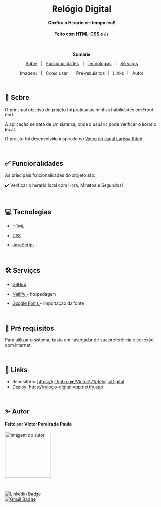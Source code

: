<h1 align="center">Relógio Digital</h1>
<h4 align="center">Confira o Horarío em tempo real!</h4>
<h4 align="center">Feito com HTML, CSS e Js</h4>

 &#xa0;

**<p align="center">Sumário</p>**
<p align="center">
<a href="#dart-sobre">Sobre</a> &#xa0; | &#xa0;
<a href="#white_check_mark-funcionalidades">Funcionalidades</a> &#xa0; | &#xa0;
<a href="#computer-tecnologias">Tecnologias</a> &#xa0; | &#xa0;
<a href="#hammer_and_wrench-serviços">Serviços</a>
</p>
<p align="center">
<a href="#camera-imagens">Imagens</a> &#xa0; | &#xa0;
<a href="#orange_book-como-usar">Como usar</a> &#xa0; | &#xa0;
<a href="#scroll-pré-requisitos">Pré-requisitos</a> &#xa0; | &#xa0;
<a href="#link-links">Links</a> &#xa0; | &#xa0;
<a href="#sparkles-autor">Autor</a>
</p>

 &#xa0;
 
## :dart: Sobre
<p>O principal objetivo do projeto foi praticar as minhas habilidades em Front-end.</p>
<p>A aplicação se trata de um sistema, onde o usuário pode verificar o horario local.</p>

O projeto foi desenvolvido inspirado no <a href="https://www.youtube.com/watch?v=GK0ok3ZCXwM">Vídeo do canal Larissa Kitch</a> 

&#xa0;

## :white_check_mark: Funcionalidades
As principais funcionalidades do projeto são:

✔️ Verificar o horario local com Hora, Minutos e Segundos!

&#xa0;

## :computer: Tecnologias
* [HTML](https://developer.mozilla.org/pt-BR/docs/Web/HTML)

* [CSS](https://developer.mozilla.org/pt-BR/docs/Web/CSS)

* [JavaScript](https://developer.mozilla.org/pt-BR/docs/Web/JavaScript)

&#xa0;

## :hammer_and_wrench: Serviços
* <a href="https://github.com/">GitHub</a>

* <a href="https://www.netlify.com/">Netlify </a>- hospedagem

* <a href="https://fonts.google.com/">Google Fonts </a>- importação da fonte


&#xa0;

## :scroll: Pré requisitos
Para utilizar o sistema, basta um navegador de sua preferência e conexão com internet.

&#xa0;

## :link: Links
* Repositório: https://github.com/VictorP71/RelogioDigital
* Deploy: https://relogio-digital-vpp.netlify.app

&#xa0;

## :sparkles: Autor

<h4>Feito por Victor Pereira de Paula</h4>

<a href="https://github.com/VictorP71">
<img src="https://avatars.githubusercontent.com/u/110356999?v=4" width="150px" alt="Imagem do autor">
</a>

&#xa0;

[![Linkedin Badge](https://img.shields.io/badge/-Victor%20Pereira%20De%20Paula-blue?style=flat-square&logo=Linkedin&logoColor=white&link=https://www.linkedin.com/in/victor-pereira-de-paula/)](https://www.linkedin.com/in/victor-pereira-de-paula/)<br>
[![Gmail Badge](https://img.shields.io/badge/-victorpereiradepaula7@gmail.com-c14438?style=flat-square&logo=Gmail&logoColor=white&link=mailto:victorpereiradepaula7@gmail.com)](mailto:victorpereiradepaula7)
